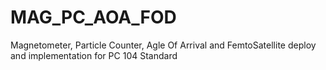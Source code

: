 # MAG_PC_AOA_FOD
 Magnetometer, Particle Counter, Agle Of Arrival and FemtoSatellite deploy and implementation  for PC 104 Standard

